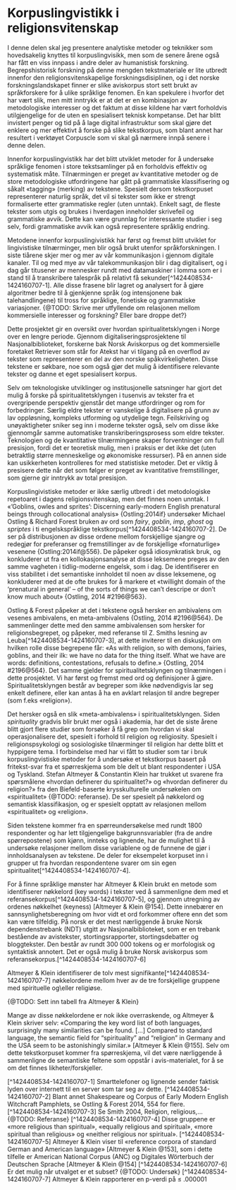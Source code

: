 # Korpuslingvistikk i religionsvitenskap

I denne delen skal jeg presentere analytiske metoder og teknikker som hovedsakelig knyttes til korpuslingvisikk, men som de senere årene også har fått en viss innpass i andre deler av humanistisk forskning. Begrepshistorisk forskning på denne mengden tekstmateriale er lite utbredt innenfor den religionsvitenskapelige forskningsdisiplinen, og i det norske forskningslandskapet finner er slike aviskorpus stort sett brukt av språkforskere for å ulike språklige fenomen. En kan spekulere i hvorfor det har vært slik, men mitt inntrykk er at det er en kombinasjon av metodologiske interesser og det faktum at disse kildene har vært forholdvis utilgjengelige for de uten en spesialisert teknisk kompetanse. Det har blitt invistert penger og tid på å lage digital infrastruktur som skal gjøre det enklere og mer effektivt å forske på slike tekstkorpus, som blant annet har resultert i verktøyet Corpuscle som vi skal gå nærmere innpå senere i denne delen.

Innenfor korpuslingvistikk har det blitt utviklet metoder for å undersøke språklige fenomen i store tekstsamlinger på en forholdvis effektiv og systematisk måte. Tilnærmingen er preget av kvantitative metoder og de store metodologiske utfordringene har gått på grammatiske klassifisering og såkalt «tagging» (merking) av tekstene. Spesielt dersom tekstkorpuset representerer naturlig språk, det vil si tekster som ikke er strengt formaliserte etter grammatiske regler (uten unntak). Enkelt sagt, de fleste tekster som utgis og brukes i hverdagen inneholder skrivefeil og grammatiske avvik. Dette kan være grunnlag for interessante studier i seg selv, fordi grammatiske avvik kan også representere språklig endring.

Metodene innenfor korpuslingivistikk har først og fremst blitt utviklet for lingivistiske tilnærminger, men blir også brukt utenfor språkforskningen. I siste tiårene skjer mer og mer av vår kommunikasjon i gjennom digitale kanaler. Til og med mye av vår talekommunikasjon blir i dag digitalisert, og i dag går titusener av mennesker rundt med datamaskiner i lomma som er i stand til å transkribere talespråk på relativt få sekunder[^1424408534-1424160707-1]. Alle disse frasene blir lagret og analysert for å gjøre algoritmer bedre til å gjenkjenne språk (og intensjonene bak talehandlingene) til tross for språklige, fonetiske og grammatiske variasjoner. {@TODO: Skrive mer utfyllende om relasjonen mellom kommersielle interesser og forskning? Eller bare droppe det?}

Dette prosjektet gir en oversikt over hvordan spiritualitetsklyngen i Norge over en lengre periode. Gjennom digitaliseringsprosjektene til Nasjonalbiblioteket, forskerne bak Norsk Aviskorpus og det kommersielle foretaket Retriever som står for Atekst har vi tilgang på en overflod av tekster som representerer en del av den norske spåkvirkeligheten. Disse tekstene er søkbare, noe som også gjør det mulig å identifisere relevante tekster og danne et eget spesialisert korpus.

Selv om teknologiske utviklinger og institusjonelle satsninger har gjort det mulig å forske på spiritualitetsklyngen i tusenvis av tekster fra et overgripende perspektiv gjenstår det mange utfordringer og rom for forbedringer. Særlig eldre tekster er vanskelige å digitalisere på grunn av lav oppløsning, kompleks utforming og utydelige tegn. Feilskriving og unøyaktigheter sniker seg inn i moderne tekster også, selv om disse ikke gjennomgår samme automatiske transkriberingsprosess som eldre tekster. Teknologien og de kvantitative tilnærmingene skaper forventninger om full presisjon, fordi det er teoretisk mulig, men i praksis er det ikke det (uten betraktlig større menneskelige og økonomiske ressurser). På en annen side kan usikkerheten kontrolleres for med statistiske metoder. Det er viktig å presisere dette når det som følger er preget av kvantitative fremstillinger, som gjerne gir inntrykk av total presisjon.

Korpuslingivistiske metoder er ikke særlig utbredt i det metodologiske repetoaret i dagens religionsvitenskap, men det finnes noen unntak. I «’Goblins, owles and sprites’: Discerning early-modern English prenatural beings through collocational analysis» {Ostling:2014if} undersøker Michael Ostling & Richard Forest bruken av ord som *fairy*, *goblin*, *imp*, *ghost* og *spriptes* i ti engelskspråklige tekstkorpus[^1424408534-1424160707-2]. De ser på distribusjonen av disse ordene mellom forskjellige sjangre og redegjør for preferanser og fremstillinger av de forskjellige «fornaturlige» vesenene {Ostling:2014if@556}. De påpeker også idiosynkratisk bruk, og konkluderer ut fra en kollokasjonsanalyse at disse leksemene preges av den samme vagheten i tidlig-moderne engelsk, som i dag. De identifiserer en viss stabilitet i det semantiske innholdet til noen av disse leksemene, og konkluderer med at de ofte brukes for å markere et «twillight domain of the ‘prenatural in general’ – of the sorts of things we can’t descripe or don’t know much about» {Ostling, 2014 #2196@563}.

Ostling & Forest påpeker at det i tekstene også hersker en ambivalens om vesenes ambivalens, en meta-ambivalens {Ostling, 2014 #2196@564}. De sammenlinger dette med den samme ambivalensen som hersker for religionsbegrepet, og påpeker, med referanse til Z. Smiths lesning av Leuba[^1424408534-1424160707-3], at dette inviterer til en diskusjon om hvilken rolle disse begrepene får: «As with religion, so with demons, fairies, goblins, and their ilk: we have no data for the thing itself. What we have are words: definitions, contestations, refusals to define.» {Ostling, 2014 #2196@564}. Det samme gjelder for spiritualitetsklyngen og tilnærmingen i dette prosjektet. Vi har først og fremst med ord og definisjoner å gjøre. Spiritualitetsklyngen består av begreper som ikke nødvendigvis lar seg enkelt definere, eller kan antas å ha en avklart relasjon til andre begreper (som f.eks «religion»).

Det hersker også en slik «meta-ambivalens» i spiritualitetsklyngen. Siden *spirituality* gradvis blir brukt mer også i akademia, har det de siste årene blitt gjort flere studier som forsøker å få grep om hvordan vi skal operasjonalisere det, spesielt i forhold til religion og religiosity. Spesielt i religionspsykologi og sosiologiske tilnærminger til religion har dette blitt et hyppigere tema. I forbindelse med har vi fått to studier som tar i bruk korpuslingvistiske metoder for å undersøke et tekstkorpus basert på fritekst-svar fra et spørreskjema som ble delt ut blant respondenter i USA og Tyskland. Stefan Altmeyer & Constantin Klein har trukket ut svarene fra spørsmålene «hvordan definerer du spiritualitet?» og «hvordan definerer du religion?» fra den Biefeld-baserte krysskulturelle undersøkelen om «spiritualitet» {@TODO: referanse}. De ser spesielt på nøkkelord og semantisk klassifikasjon, og er spesielt opptatt av relasjonen mellom «spiritualitet» og «religion».

Siden tekstene kommer fra en spørreundersøkelse med rundt 1800 respondenter og har lett tilgjengelige bakgrunnsvariabler (fra de andre spørrepostene) som kjønn, innteks og lignende, har de mulighet til å undersøke relasjoner mellom disse variablene og de funnene de gjør i innholdsanalysen av tekstene. De deler for eksempelet korpuset inn i grupper ut fra hvordan respondentene svarer om sin egen spiritualitet[^1424408534-1424160707-4].

For å finne språklige mønster har Altmeyer & Klein brukt en metode som identifiserer nøkkelord (key words) i tekster ved å sammenligne dem med et referansekorpus[^1424408534-1424160707-5], og gjennom utregning av ordenes nøkkelhet (keyness) [Altmeyer & Klein @154]. Dette innebærer en sannsynlighetsberegning om hvor vidt et ord forkommer oftere enn det som kan være tilfeldig. På norsk er det mest nærliggende å bruke Norsk dependenstrebank (NDT) utgitt av Nasjonalbiblioteket, som er en trebank bestående av avistekster, stortingsrapporter, stortingsdebatter og bloggtekster. Den består av rundt 300 000 tokens og er morfologisk og syntaktisk annotert. Det er også mulig å bruke Norsk aviskorpus som referansekorpus.[^1424408534-1424160707-6]

Altmeyer & Klein identifiserer de tolv mest signifikante[^1424408534-1424160707-7] nøkkelordene mellom hver av de tre forskjellige gruppene med spirituelle og\eller religiøse.

{@TODO: Sett inn tabell fra Altmeyer & Klein}

Mange av disse nøkkelordene er nok ikke overraskende, og Altmeyer & Klein skriver selv: «Comparing the key word list of both languages, surprisingly many similarities can be found. […] Compared to standard language, the semantic field for “spirituality” and “religion” in Germany and the USA seem to be astonishingly similar.» [Altmeyer & Klein @155]. Selv om dette tekstkorpuset kommer fra spørreskjema, vil det være nærliggende å sammenligne de semantiske feltene som oppstår i avis-materialet, for å se om det finnes likheter/forskjeller.




[^1424408534-1424160707-1] Smarttelefoner og lignende sender faktisk lyden over internett til en server som tar seg av dette.
[^1424408534-1424160707-2] Blant annet Shakespeare og Corpus of Early Modern English Witchcraft Pamphlets, se Ostling & Forest 2014, 554 for flere.
[^1424408534-1424160707-3] Se Smith 2004, Religion, religious,… {@TODO: Referanse}
[^1424408534-1424160707-4] Disse gruppene er «more religious than spiritual», «equally religious and spiritual», «more spiritual than religious» og «neither religious nor spiritual».
[^1424408534-1424160707-5] Altmeyer & Klein viser til «reference corpora of standard German and American language» [Altmeyer & Klein @153], som i dette tilfelle er American National Corpus (ANC) og Digitales Wörterbuch der Deutschen Sprache [Altmeyer & Klein @154]
[^1424408534-1424160707-6] Er det mulig når utvalget er et subset? {@TODO: Undersøk}
[^1424408534-1424160707-7] Altmeyer & Klein rapporterer en p-verdi på ≤ .000001
